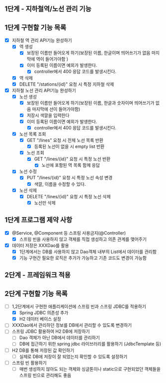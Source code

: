 ## 1단계 - 지하철역/노선 관리 기능
## 1단계 구현할 기능 목록 
- [x] 지하철 역 관리 API기능 완성하기
    - [x] 역 생성
      - [x] 보장된 이름만 들어오게 하기(보장된 이름, 한글이며 띄어쓰기가 없음 마지막에 역이 들어가야함 )
      - [x] 이미 등록된 이름이면 예외가 발생한다.
        - [x] controller에서 400 응답 코드를 발생시킨다.
    - [x] 역 삭제
     - [x] DELETE "/stations/{id}" 요청 시 특정 지하철 삭제
- [x] 지하철 노선 관리 API기능 완성하기
  - [x] 노선 생성
    - [x] 보장된 이름만 들어오게 하기(보장된 이름, 한글과 숫자이며 띄어쓰기가 없음 마지막에 선이 들어가야함)
    - [x] 저장시 색깔을 입력한다 
    - [x] 이미 등록된 이름이면 예외가 발생한다. 
        - [x] controller에서 400 응답 코드를 발생시킨다.
  - [x] 노선 목록 조회
    - [x] GET "/lines" 요청 시 전체 노선 목록 반환 
        - [x] 등록된 노선이 없을 시 empty list 반환 
    - [x] 노선 조회
      - [x] GET "/lines/{id}" 요청 시 특정 노선 반환
        - [x] 노선에 포함된 역 목록 함께 응답 
  - [x] 노선 수정 
      - [x] PUT "/lines/{id}" 요청 시 특정 노선 속성 변경
        - [x] 색깔, 이름을 수정할 수 있다.
  - [x] 노선 삭제
      - [x] DELETE "/lines/{id}" 요청 시 특정 노선 삭제
        - [x] 노선만 삭제 
  
## 1단계 프로그램 제약 사항 
- [x] @Service, @Component 등 스프링 사용금지(@Controller)
  - [x] 스프링 빈을 사용하지 않고 객체를 직접 생성하고 의존 관계를 맺어주기
- [x] 데이터 저장은 XXXDao를 활용
  - [x] 1단계에서는 DB를 사용하지 않고 Dao객체 내부의 List에서 데이터를 관리함
  - [x] 기능 구현간 필요한 로직은 추가가 가능하고 기존 코드도 변경이 가능함 

## 2단계 - 프레임워크 적용
## 2단계 구현할 기능 목록  
- [ ] 1,2단계에서 구현한 애플리케이션에 스프링 빈과 스프링 JDBC를 적용하기
  - [x] Spring JDBC 의존성 추가 
  - [x] H2 데이터 베이스 설정 
- [ ] XXXDao에서 관리하던 정보를 DB에서 관리할 수 있도록 변경하기
- [ ] 스프링 JDBC 활용하여 H2 DB에 저장하기
  - [ ] Dao 객체가 아닌 DB에서 데이터를 관리하기
  - [ ] DB에 접근하기 위한 spring jdbc 라이브러리를 활용하기 (JdbcTemplate 등)
- [ ] H2 DB를 통해 저장된 값 확인하기
  - [ ] 실제로 DB에 저장이 잘 되었는지 확인할 수 있도록 설정하기
- [ ] 스프링 빈 활용하기
  - [ ] 매번 생성하지 않아도 되는 객체와 싱글톤이나 static으로 구현되었던 객체들을 스프링 빈으로 관리해도 좋음